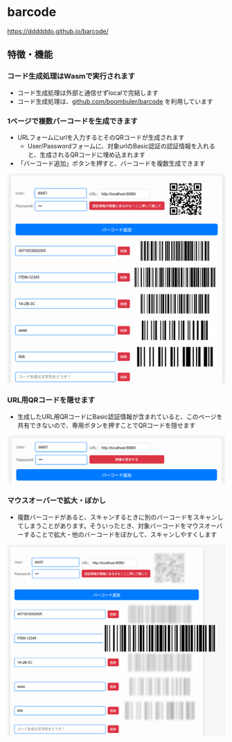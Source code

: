 # barcode

https://ddddddo.github.io/barcode/


## 特徴・機能
### コード生成処理はWasmで実行されます
- コード生成処理は外部と通信せずlocalで完結します
- コード生成処理は、[github.com/boombuler/barcode](https://github.com/boombuler/barcode) を利用しています

### 1ページで複数バーコードを生成できます
- URLフォームにurlを入力するとそのQRコードが生成されます
    - User/Passwordフォームに、対象urlのBasic認証の認証情報を入れると、生成されるQRコードに埋め込まれます
- 「バーコード追加」ボタンを押すと、バーコードを複数生成できます

![](./image1.png)

### URL用QRコードを隠せます
- 生成したURL用QRコードにBasic認証情報が含まれていると、このページを共有できないので、専用ボタンを押すことでQRコードを隠せます

![](./image2.png)


### マウスオーバーで拡大・ぼかし
- 複数バーコードがあると、スキャンするときに別のバーコードをスキャンしてしまうことがあります。そういったとき、対象バーコードをマウスオーバーすることで拡大・他のバーコードをぼかして、スキャンしやすくします

![](./image3.png)
